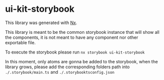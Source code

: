# ui-kit-storybook

This library was generated with [Nx](https://nx.dev).

This library is meant to be the common storybook instance that will show all the components, it is not meant to have any component nor other exportable file.

To execute the storybook please run `nx storybook ui-kit-storybook`

In this moment, only atoms are gonna be added to the storybook, when the library grows, please add the corresponding folders path into `./.storybook/main.ts` and `./.storybooktsconfig.json`
